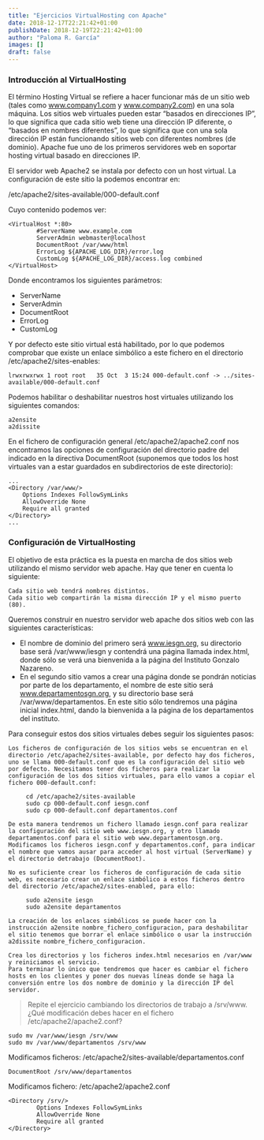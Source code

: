 ```yaml
---
title: "Ejercicios VirtualHosting con Apache"
date: 2018-12-17T22:21:42+01:00
publishDate: 2018-12-19T22:21:42+01:00
author: "Paloma R. García"
images: []
draft: false
---
```

### Introducción al VirtualHosting

El término Hosting Virtual se refiere a hacer funcionar más de un sitio web (tales como www.company1.com y www.company2.com) en una sola máquina. Los sitios web virtuales pueden estar “basados en direcciones IP”, lo que significa que cada sitio web tiene una dirección IP diferente, o “basados en nombres diferentes”, lo que significa que con una sola dirección IP están funcionando sitios web con diferentes nombres (de dominio). Apache fue uno de los primeros servidores web en soportar hosting virtual basado en direcciones IP.

El servidor web Apache2 se instala por defecto con un host virtual. La configuración de este sitio la podemos encontrar en:

/etc/apache2/sites-available/000-default.conf

Cuyo contenido podemos ver:

~~~
<VirtualHost *:80>
        #ServerName www.example.com	
        ServerAdmin webmaster@localhost
        DocumentRoot /var/www/html	
        ErrorLog ${APACHE_LOG_DIR}/error.log
        CustomLog ${APACHE_LOG_DIR}/access.log combined	
</VirtualHost>
~~~

Donde encontramos los siguientes parámetros:

- ServerName
- ServerAdmin
- DocumentRoot
- ErrorLog
- CustomLog

Y por defecto este sitio virtual está habilitado, por lo que podemos comprobar que existe un enlace simbólico a este fichero en el directorio /etc/apache2/sites-enables:

~~~
lrwxrwxrwx 1 root root   35 Oct  3 15:24 000-default.conf -> ../sites-available/000-default.conf
~~~

Podemos habilitar o deshabilitar nuestros host virtuales utilizando los siguientes comandos:

~~~
a2ensite
a2dissite
~~~

En el fichero de configuración general /etc/apache2/apache2.conf nos encontramos las opciones de configuración del directorio padre del indicado en la directiva DocumentRoot (suponemos que todos los host virtuales van a estar guardados en subdirectorios de este directorio):

~~~
...
<Directory /var/www/>
	Options Indexes FollowSymLinks
	AllowOverride None
	Require all granted
</Directory>
...
~~~


### Configuración de VirtualHosting

El objetivo de esta práctica es la puesta en marcha de dos sitios web utilizando el mismo servidor web apache. Hay que tener en cuenta lo siguiente:

    Cada sitio web tendrá nombres distintos.
    Cada sitio web compartirán la misma dirección IP y el mismo puerto (80).

Queremos construir en nuestro servidor web apache dos sitios web con las siguientes características:

- El nombre de dominio del primero será www.iesgn.org, su directorio base será /var/www/iesgn y contendrá una página llamada index.html, donde sólo se verá una bienvenida a la página del Instituto Gonzalo Nazareno.
- En el segundo sitio vamos a crear una página donde se pondrán noticias por parte de los departamento, el nombre de este sitio será www.departamentosgn.org, y su directorio base será /var/www/departamentos. En este sitio sólo tendremos una página inicial index.html, dando la bienvenida a la página de los departamentos del instituto.

Para conseguir estos dos sitios virtuales debes seguir los siguientes pasos:

    Los ficheros de configuración de los sitios webs se encuentran en el directorio /etc/apache2/sites-available, por defecto hay dos ficheros, uno se llama 000-default.conf que es la configuración del sitio web por defecto. Necesitamos tener dos ficheros para realizar la configuración de los dos sitios virtuales, para ello vamos a copiar el fichero 000-default.conf:

~~~
     cd /etc/apache2/sites-available
     sudo cp 000-default.conf iesgn.conf
     sudo cp 000-default.conf departamentos.conf
~~~

    De esta manera tendremos un fichero llamado iesgn.conf para realizar la configuración del sitio web www.iesgn.org, y otro llamado departamentos.conf para el sitio web www.departamentosgn.org.
    Modificamos los ficheros iesgn.conf y departamentos.conf, para indicar el nombre que vamos ausar para acceder al host virtual (ServerName) y el directorio detrabajo (DocumentRoot).

    No es suficiente crear los ficheros de configuración de cada sitio web, es necesario crear un enlace simbólico a estos ficheros dentro del directorio /etc/apache2/sites-enabled, para ello:

~~~
     sudo a2ensite iesgn
     sudo a2ensite departamentos
~~~

    La creación de los enlaces simbólicos se puede hacer con la instrucción a2ensite nombre_fichero_configuracion, para deshabilitar el sitio tenemos que borrar el enlace simbólico o usar la instrucción a2dissite nombre_fichero_configuracion.

    Crea los directorios y los ficheros index.html necesarios en /var/www y reiniciamos el servicio.
    Para terminar lo único que tendremos que hacer es cambiar el fichero hosts en los clientes y poner dos nuevas líneas donde se haga la conversión entre los dos nombre de dominio y la dirección IP del servidor.

> Repite el ejercicio cambiando los directorios de trabajo a /srv/www. ¿Qué modificación debes hacer en el fichero /etc/apache2/apache2.conf?

~~~
sudo mv /var/www/iesgn /srv/www
sudo mv /var/www/departamentos /srv/www
~~~

Modificamos ficheros: /etc/apache2/sites-available/departamentos.conf 

~~~
DocumentRoot /srv/www/departamentos
~~~

Modificamos fichero: /etc/apache2/apache2.conf

~~~
<Directory /srv/>
        Options Indexes FollowSymLinks
        AllowOverride None
        Require all granted
</Directory>
~~~

